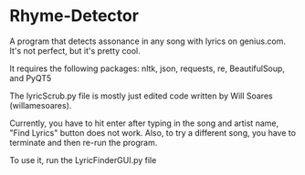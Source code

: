 # Rhyme-Detector
A program that detects assonance in any song with lyrics on genius.com. It's not perfect, but it's pretty cool.


It requires the following packages:
nltk, json, requests, re, BeautifulSoup, and PyQT5

The lyricScrub.py file is mostly just edited code written by Will Soares (willamesoares). 

Currently, you have to hit enter after typing in the song and artist name, "Find Lyrics" button does not work. Also, to try a different song, you have to terminate and then re-run the program.

To use it, run the LyricFinderGUI.py file

